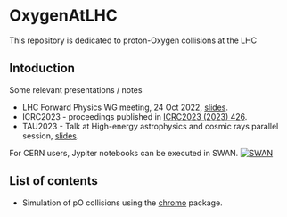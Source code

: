 # OxygenAtLHC
This repository is dedicated to proton-Oxygen collisions at the LHC

## Intoduction

Some relevant presentations / notes
   * LHC Forward Physics WG meeting, 24 Oct 2022, [slides](https://indico.cern.ch/event/1195606/contributions/5098022/).
   * ICRC2023 - proceedings published in [ICRC2023 (2023) 426](https://pos.sissa.it/444/426).
   * TAU2023 - Talk at High-energy astrophysics and cosmic rays parallel session, [slides](https://indico.cern.ch/event/1199289/contributions/5447012/).

For CERN users, Jypiter notebooks can be executed in SWAN. [![SWAN](https://swanserver.web.cern.ch/swanserver/images/badge_swan_white_150.png)](https://cern.ch/swanserver/cgi-bin/go/?projurl=https://github.com/michael-pitt/oxygenatlhc.git)

## List of contents
   * Simulation of pO collisions using the [chromo](https://github.com/impy-project/chromo) package.
